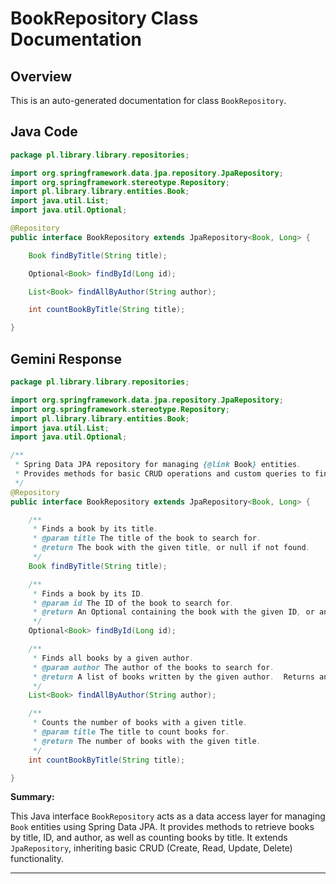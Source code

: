 # BookRepository Class Documentation

## Overview

This is an auto-generated documentation for class `BookRepository`.

## Java Code

```java
package pl.library.library.repositories;

import org.springframework.data.jpa.repository.JpaRepository;
import org.springframework.stereotype.Repository;
import pl.library.library.entities.Book;
import java.util.List;
import java.util.Optional;

@Repository
public interface BookRepository extends JpaRepository<Book, Long> {

    Book findByTitle(String title);

    Optional<Book> findById(Long id);

    List<Book> findAllByAuthor(String author);

    int countBookByTitle(String title);

}

```

## Gemini Response

```java
package pl.library.library.repositories;

import org.springframework.data.jpa.repository.JpaRepository;
import org.springframework.stereotype.Repository;
import pl.library.library.entities.Book;
import java.util.List;
import java.util.Optional;

/**
 * Spring Data JPA repository for managing {@link Book} entities.
 * Provides methods for basic CRUD operations and custom queries to find books by title, author, and ID.
 */
@Repository
public interface BookRepository extends JpaRepository<Book, Long> {

    /**
     * Finds a book by its title.
     * @param title The title of the book to search for.
     * @return The book with the given title, or null if not found.
     */
    Book findByTitle(String title);

    /**
     * Finds a book by its ID.
     * @param id The ID of the book to search for.
     * @return An Optional containing the book with the given ID, or an empty Optional if not found.
     */
    Optional<Book> findById(Long id);

    /**
     * Finds all books by a given author.
     * @param author The author of the books to search for.
     * @return A list of books written by the given author.  Returns an empty list if no books are found.
     */
    List<Book> findAllByAuthor(String author);

    /**
     * Counts the number of books with a given title.
     * @param title The title to count books for.
     * @return The number of books with the given title.
     */
    int countBookByTitle(String title);

}
```

**Summary:**

This Java interface `BookRepository` acts as a data access layer for managing `Book` entities using Spring Data JPA.  It provides methods to retrieve books by title, ID, and author, as well as counting books by title.  It extends `JpaRepository`, inheriting basic CRUD (Create, Read, Update, Delete) functionality.

---
